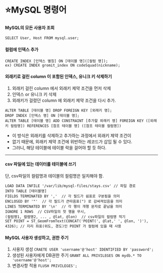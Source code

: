 # ⭐MySQL 명령어
#### **MySQL의 모든 사용자 조회**
`SELECT User, Host FROM mysql.user;`
#### **컬럼에 인덱스 추가**
```
CREATE INDEX [인덱스 별칭] ON [테이블 명]([컬럼 명]);
ex) CREATE INDEX gromit_index ON codeSquad(nickname);
```
#### **외래키로 걸린 column 이 포함된 인덱스, 유니크 키 삭제하기**
1. 외래키 걸린 column 에서 외래키 제약 조건을 먼저 삭제
2. 인덱스 or 유니크 키 삭제
3. 외래키가 걸렸던 column 에 외래키 제약 조건을 다시 추가.
```
ALTER TABLE [테이블 명] DROP FOREIGN KEY [외래키 명];
DROP INDEX [인덱스 명] ON [테이블 명];
ALTER TABLE [테이블 명] ADD CONSTRAINT [추가할 외래키 명] FOREIGN KEY ([외래키 컬럼명]) REFERENCES [참조 테이블 명] ([참조 테이블 컬럼명])
```
* 이 방식은 외래키를 삭제하고 추가하는 과정에서 외래키 제약 조건이
* 없기 때문에, 외래키 제약 조건에 위반하는 레코드가 삽입 될 수 있다.
* 그러니, 해당 테이블에 테이블 락을 걸어야 할 듯 하다.
---
#### **csv 파일에 있는 데이터를 테이블에 쓰기**
단, csv파일의 컬럼명과 테이블의 컬럼명은 일치해야 함.
```
LOAD DATA INFILE '/var/lib/mysql-files/stays.csv' // 파일 경로 
INTO TABLE [테이블명] 
FIELDS TERMINATED BY ','  // 각 필드가 쉼표로 구분됨을 의미
ENCLOSED BY '"'  // 각 필드가 큰따옴표(") 로 감싸져있음을 의미
LINES TERMINATED BY '\n'  // 각 행이 개행 문자로 끝남을 의미
IGNORE 1 ROWS  // CSV파일의 첫 행을 무시,
(컬럼명1, 컬렴명2, ... , @lat, @lon)  // csv파일의 컬럼명 적기
SET POINT = ST_GeomFromText(CONCAT('POINT(', @lat,' ', @lon, ')'), 4326); // 지리 좌표(위도, 경도)인 POINT 가 컬럼에 있을 때 사용
```
#### **MySQL 사용자 생성하고, 권한 주기**
1. 사용자 생성
`CRAETE USER 'username'@'host' IDENTIFIED BY 'password';`
2. 생성된 사용자에게 DB권한 주기
`GRANT ALL PRIVILEGES ON mydb.* TO 'username'@'host';`
3. 변경사항 적용
`FLUSH PRIVILEGES';`
